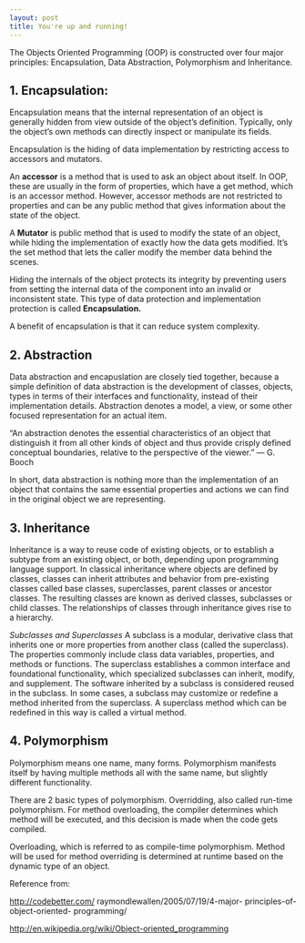 ```yaml
---
layout: post
title: You're up and running!
---
```




The Objects Oriented Programming (OOP)
is constructed over four major principles:
Encapsulation, Data Abstraction,
Polymorphism and Inheritance.


## 1. Encapsulation:

Encapsulation means that the internal
representation of an object is generally
hidden from view outside of the object’s
definition. Typically, only the object’s own
methods can directly inspect or manipulate
its fields.


Encapsulation is the hiding of data
implementation by restricting access to
accessors and mutators.


An **accessor** is a method that is used to
ask an object about itself. In OOP, these
are usually in the form of properties, which
have a get method, which is an accessor
method. However, accessor methods are
not restricted to properties and can be any
public method that gives information
about the state of the object.


A **Mutator** is public method that is used to
modify the state of an object, while hiding
the implementation of exactly how the data
gets modified. It’s the set method that lets
the caller modify the member data behind
the scenes.


Hiding the internals of the object protects
its integrity by preventing users from
setting the internal data of the component
into an invalid or inconsistent state. This
type of data protection and implementation
protection is called **Encapsulation.**


A benefit of encapsulation is that it can
reduce system complexity.


## 2. Abstraction
Data abstraction and encapuslation are
closely tied together, because a simple
definition of data abstraction is the
development of classes, objects, types in
terms of their interfaces and functionality,
instead of their implementation details.
Abstraction denotes a model, a view, or
some other focused representation for an
actual item.


“An abstraction denotes the essential
characteristics of an object that
distinguish it from all other kinds of object
and thus provide crisply defined
conceptual boundaries, relative to the
perspective of the viewer.” — G. Booch


In short, data abstraction is nothing more
than the implementation of an object that
contains the same essential properties and
actions we can find in the original object
we are representing.


## 3. Inheritance
Inheritance is a way to reuse code of
existing objects, or to establish a subtype
from an existing object, or both, depending
upon programming language support. In
classical inheritance where objects are
defined by classes, classes can inherit
attributes and behavior from pre-existing
classes called base classes, superclasses,
parent classes or ancestor classes. The
resulting classes are known as derived
classes, subclasses or child classes. The
relationships of classes through
inheritance gives rise to a hierarchy.


*Subclasses and Superclasses*
A subclass is a modular, derivative class
that inherits one or more properties from
another class (called the superclass). The
properties commonly include class data
variables, properties, and methods or
functions. The superclass establishes a
common interface and foundational
functionality, which specialized subclasses
can inherit, modify, and supplement. The
software inherited by a subclass is
considered reused in the subclass.
In some cases, a subclass may customize
or redefine a method inherited from the
superclass. A superclass method which
can be redefined in this way is called a
virtual method.


## 4. Polymorphism
Polymorphism means one name, many
forms. Polymorphism manifests itself by
having multiple methods all with the same
name, but slightly different functionality.


There are 2 basic types of polymorphism.
Overridding, also called run-time
polymorphism. For method overloading,
the compiler determines which method will
be executed, and this decision is made
when the code gets compiled.

Overloading, which is referred to as
compile-time polymorphism. Method will
be used for method overriding is
determined at runtime based on the
dynamic type of an object.



Reference from:

http://codebetter.com/
raymondlewallen/2005/07/19/4-major-
principles-of-object-oriented-
programming/


http://en.wikipedia.org/wiki/Object-oriented_programming
